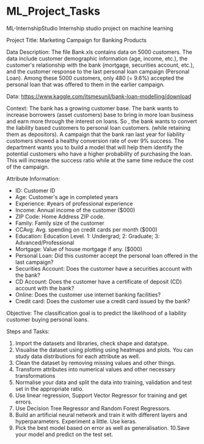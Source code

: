 # ML_Project_Tasks
ML-InternshipStudio
Internship studio project on machine learning

Project Title: Marketing Campaign for Banking Products

Data Description: The file Bank.xls contains data on 5000 customers. The data include customer demographic information (age, income, etc.), the customer's relationship with the bank (mortgage, securities account, etc.), and the customer response to the last personal loan campaign (Personal Loan). Among these 5000 customers, only 480 (= 9.6%) accepted the personal loan that was offered to them in the earlier campaign.

Data: https://www.kaggle.com/itsmesunil/bank-loan-modelling/download

Context: The bank has a growing customer base. The bank wants to increase borrowers (asset customers) base to bring in more loan business and earn more through the interest on loans. So , the bank wants to convert the liability based customers to personal loan customers. (while retaining them as depositors). A campaign that the bank ran last year for liability customers showed a healthy conversion rate of over 9% success. The department wants you to build a model that will help them identify the potential customers who have a higher probability of purchasing the loan. This will increase the success ratio while at the same time reduce the cost of the campaign.

Attribute Information:

- ID: Customer ID 
- Age: Customer's age in completed years 
- Experience: #years of professional experience 
- Income: Annual income of the customer ($000) 
- ZIP Code: Home Address ZIP code. 
- Family: Family size of the customer 
- CCAvg: Avg. spending on credit cards per month ($000) 
- Education: Education Level. 1: Undergrad; 2: Graduate; 3: Advanced/Professional 
- Mortgage: Value of house mortgage if any. ($000) 
- Personal Loan: Did this customer accept the personal loan offered in the last campaign? 
- Securities Account: Does the customer have a securities account with the bank? 
- CD Account: Does the customer have a certificate of deposit (CD) account with the bank? 
- Online: Does the customer use internet banking facilities? 
- Credit card: Does the customer use a credit card issued by the bank?

Objective: The classification goal is to predict the likelihood of a liability customer buying personal loans.

Steps and Tasks:
1. Import the datasets and libraries, check shape and datatype.
2. Visualise the dataset using plotting using heatmaps and plots. You
can study data distributions for each attribute as well.
3. Clean the dataset by removing missing values and other things.
4. Transform attributes into numerical values and other
necessary transformations
5. Normalise your data and split the data into training, validation and test
set in the appropriate ratio.
6. Use linear regression, Support Vector Regressor for training and get
errors.
7. Use Decision Tree Regressor and Random Forest Regressors.
8. Build an artificial neural network and train it with different layers
and hyperparameters. Experiment a little. Use keras.
9. Pick the best model based on error as well as
generalisation.
10.Save your model and predict on the test set.
